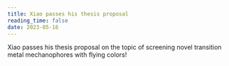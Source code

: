 ```yaml
---
title: Xiao passes his thesis proposal
reading_time: false
date: 2023-05-16
---
```


Xiao passes his thesis proposal on the topic of screening novel transition metal mechanophores with flying colors!

<!--more-->
